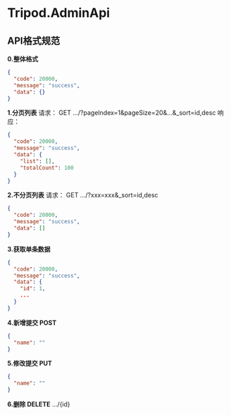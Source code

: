 # Tripod.AdminApi

## API格式规范

**0.整体格式**
```JSON
{
  "code": 20000,
  "message": "success",
  "data": {}
}
```

**1.分页列表**
请求：
GET .../?pageIndex=1&pageSize=20&...&_sort=id,desc
响应：
```JSON
{
  "code": 20000,
  "message": "success",
  "data": {
    "list": [],
    "totalCount": 100
  }
}
```

**2.不分页列表**
请求：
GET .../?xxx=xxx&_sort=id,desc
```JSON
{
  "code": 20000,
  "message": "success",
  "data": []
}
```

**3.获取单条数据**
```JSON
{
  "code": 20000,
  "message": "success",
  "data": {
    "id": 1,
    ...
  }
}
```

**4.新增提交 POST**
```JSON
{
  "name": ""
}
```

**5.修改提交 PUT**
```JSON
{
  "name": ""
}
```

**6.删除 DELETE**
.../{id}



